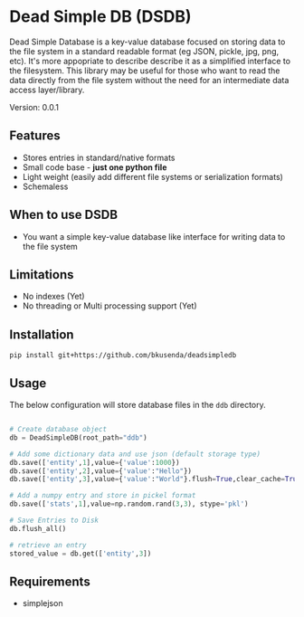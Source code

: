 # Dead Simple DB (DSDB)

Dead Simple Database is a key-value database focused on storing data to the file system in a standard readable format (eg JSON, pickle, jpg, png, etc).  It's more appopriate to describe describe it as a simplified interface to the filesystem.  This library may be useful for those who want to read the data directly from the file system without the need for an intermediate data access layer/library.

Version: 0.0.1

## Features

- Stores entries in standard/native formats
- Small code base - **just one python file**
- Light weight (easily add different file systems or serialization formats)
- Schemaless

## When to use DSDB

- You want a simple key-value database like interface for writing data to the file system

## Limitations

- No indexes (Yet)
- No threading or Multi processing support (Yet)

## Installation

```
pip install git+https://github.com/bkusenda/deadsimpledb
```

## Usage

The below configuration will store database files in the ```ddb``` directory.

```python

# Create database object
db = DeadSimpleDB(root_path="ddb")

# Add some dictionary data and use json (default storage type)
db.save(['entity',1],value={'value':1000})
db.save(['entity',2],value={'value':"Hello"})
db.save(['entity',3],value={'value':"World"}.flush=True,clear_cache=True)

# Add a numpy entry and store in pickel format
db.save(['stats',1],value=np.random.rand(3,3), stype='pkl')

# Save Entries to Disk
db.flush_all()

# retrieve an entry
stored_value = db.get(['entity',3])
```

## Requirements

- simplejson
